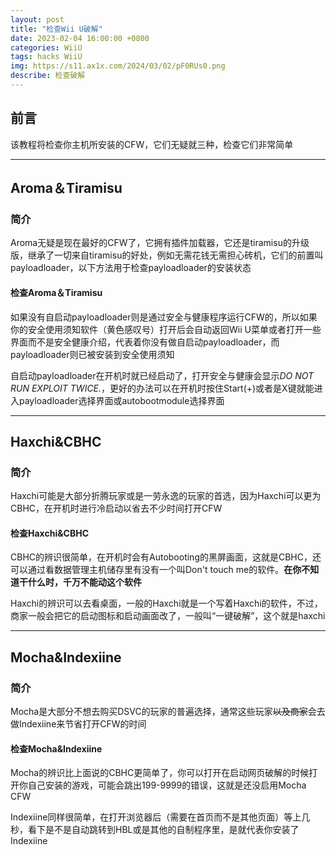 ```yaml
---
layout: post
title: "检查Wii U破解"
date: 2023-02-04 16:00:00 +0800
categories: WiiU
tags: hacks WiiU
img: https://s11.ax1x.com/2024/03/02/pF0RUs0.png
describe: 检查破解
---
```


## 前言

该教程将检查你主机所安装的CFW，它们无疑就三种，检查它们非常简单

<hr />

## Aroma＆Tiramisu

### 简介

Aroma无疑是现在最好的CFW了，它拥有插件加载器，它还是tiramisu的升级版，继承了一切来自tiramisu的好处，例如无需花钱无需担心砖机，它们的前置叫payloadloader，以下方法用于检查payloadloader的安装状态

#### 检查Aroma＆Tiramisu

如果没有自启动payloadloader则是通过安全与健康程序运行CFW的，所以如果你的安全使用须知软件（黄色感叹号）打开后会自动返回Wii U菜单或者打开一些界面而不是安全健康介绍，代表着你没有做自启动payloadloader，而payloadloader则已被安装到安全使用须知

自启动payloadloader在开机时就已经启动了，打开安全与健康会显示*DO NOT RUN EXPLOIT TWICE.*，更好的办法可以在开机时按住Start(+)或者是X键就能进入payloadloader选择界面或autobootmodule选择界面

<hr />

## Haxchi&CBHC

### 简介

Haxchi可能是大部分折腾玩家或是一劳永逸的玩家的首选，因为Haxchi可以更为CBHC，在开机时进行冷启动以省去不少时间打开CFW

#### 检查Haxchi&CBHC

CBHC的辨识很简单，在开机时会有Autobooting的黑屏画面，这就是CBHC，还可以通过看数据管理主机储存里有没有一个叫Don't touch me的软件。**在你不知道干什么时，千万不能动这个软件**

Haxchi的辨识可以去看桌面，一般的Haxchi就是一个写着Haxchi的软件，不过，商家一般会把它的启动图标和启动画面改了，一般叫“一键破解”，这个就是haxchi

<hr />

## Mocha&Indexiine

### 简介

Mocha是大部分不想去购买DSVC的玩家的普遍选择，通常这些玩家~~以及商家~~会去做Indexiine来节省打开CFW的时间

#### 检查Mocha&Indexiine

Mocha的辨识比上面说的CBHC更简单了，你可以打开在启动网页破解的时候打开你自己安装的游戏，可能会跳出199-9999的错误，这就是还没启用Mocha CFW

Indexiine同样很简单，在打开浏览器后（需要在首页而不是其他页面）等上几秒，看下是不是自动跳转到HBL或是其他的自制程序里，是就代表你安装了Indexiine
